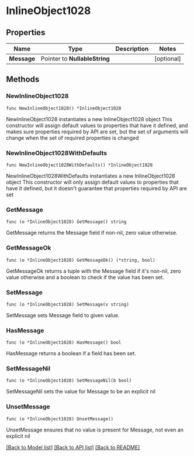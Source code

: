 # InlineObject1028

## Properties

Name | Type | Description | Notes
------------ | ------------- | ------------- | -------------
**Message** | Pointer to **NullableString** |  | [optional] 

## Methods

### NewInlineObject1028

`func NewInlineObject1028() *InlineObject1028`

NewInlineObject1028 instantiates a new InlineObject1028 object
This constructor will assign default values to properties that have it defined,
and makes sure properties required by API are set, but the set of arguments
will change when the set of required properties is changed

### NewInlineObject1028WithDefaults

`func NewInlineObject1028WithDefaults() *InlineObject1028`

NewInlineObject1028WithDefaults instantiates a new InlineObject1028 object
This constructor will only assign default values to properties that have it defined,
but it doesn't guarantee that properties required by API are set

### GetMessage

`func (o *InlineObject1028) GetMessage() string`

GetMessage returns the Message field if non-nil, zero value otherwise.

### GetMessageOk

`func (o *InlineObject1028) GetMessageOk() (*string, bool)`

GetMessageOk returns a tuple with the Message field if it's non-nil, zero value otherwise
and a boolean to check if the value has been set.

### SetMessage

`func (o *InlineObject1028) SetMessage(v string)`

SetMessage sets Message field to given value.

### HasMessage

`func (o *InlineObject1028) HasMessage() bool`

HasMessage returns a boolean if a field has been set.

### SetMessageNil

`func (o *InlineObject1028) SetMessageNil(b bool)`

 SetMessageNil sets the value for Message to be an explicit nil

### UnsetMessage
`func (o *InlineObject1028) UnsetMessage()`

UnsetMessage ensures that no value is present for Message, not even an explicit nil

[[Back to Model list]](../README.md#documentation-for-models) [[Back to API list]](../README.md#documentation-for-api-endpoints) [[Back to README]](../README.md)


